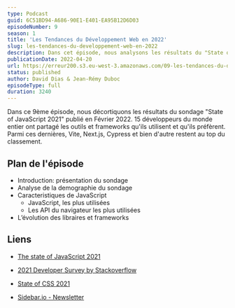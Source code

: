 ```yaml
---
type: Podcast
guid: 6C51BD94-A686-90E1-E401-EA95B12D6D03
episodeNumber: 9
season: 1
title: 'Les Tendances du Développement Web en 2022'
slug: les-tendances-du-developpement-web-en-2022
description: Dans cet épisode, nous analysons les résultats du "State of JavaScript 2021" et parlons de l'avenir du développement web.
publicationDate: 2022-04-20
url: https://erreur200.s3.eu-west-3.amazonaws.com/09-les-tendances-du-developpement-web-en-2022.mp3
status: published
author: David Dias & Jean-Rémy Duboc
episodeType: full
duration: 3240
---
```


Dans ce 9ème épisode, nous décortiquons les résultats du sondage "State of JavaScript 2021" publié en Février 2022. 15 développeurs du monde entier ont partagé les outils et frameworks qu'ils utilisent et qu'ils préfèrent. Parmi ces dernières, Vite, Next.js, Cypress et bien d'autre restent au top du classement.

## Plan de l'épisode

- Introduction: présentation du sondage
- Analyse de la demographie du sondage
- Caracteristiques de JavaScript
  - JavaScript, les plus utilisées
  - Les API du navigateur les plus utilisées
- L’évolution des libraires et frameworks

## Liens

- [The state of JavaScript 2021](https://stateofjs.com/)
- [2021 Developer Survey by Stackoverflow](https://insights.stackoverflow.com/survey/2021)
- [State of CSS 2021](https://stateofcss.com/)

- [Sidebar.io - Newsletter](https://sidebar.io/)
